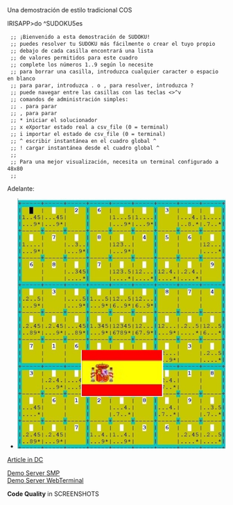 Una demostración de estilo tradicional COS

IRISAPP>do ^SUDOKU5es
  
     ;; ¡Bienvenido a esta demostración de SUDOKU!
     ;; puedes resolver tu SUDOKU más fácilmente o crear el tuyo propio
     ;; debajo de cada casilla encontrará una lista
     ;; de valores permitidos para este cuadro
     ;; complete los números 1..9 según lo necesite
     ;; para borrar una casilla, introduzca cualquier caracter o espacio en blanco
     ;; para parar, introduzca . o , para resolver, introduzca ?
     ;; puede navegar entre las casillas con las teclas <>^v
     ;; comandos de administración simples:
     ;; . para parar
     ;; , para parar
     ;; * iniciar el solucionador
     ;; x eXportar estado real a csv_file (0 = terminal)
     ;; i importar el estado de csv_file (0 = terminal)
     ;; ^ escribir instantánea en el cuadro global ^
     ;; ! cargar instantánea desde el cuadro global ^
     ;;
     ;; Para una mejor visualización, necesita un terminal configurado a 48x80
     ;;
Adelante:  

- ![](https://github.com/rcemper/SUDOKU-es/blob/master/SUDOKU3es.jpg?raw=true)  

[Article in DC](https://es.community.intersystems.com/post/demo-de-sudoku)

[Demo Server SMP](https://sudoku-es.demo.community.intersystems.com/csp/sys/UtilHome.csp)    
[Demo Server WebTerminal](https://sudoku-es.demo.community.intersystems.com/terminal/)   

**Code Quality** in SCREENSHOTS    
